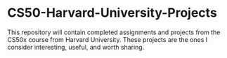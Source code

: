 # CS50-Harvard-University-Projects
This repository will contain completed assignments and projects from the CS50x course from Harvard University.  These projects are the ones I consider interesting, useful, and worth sharing.
